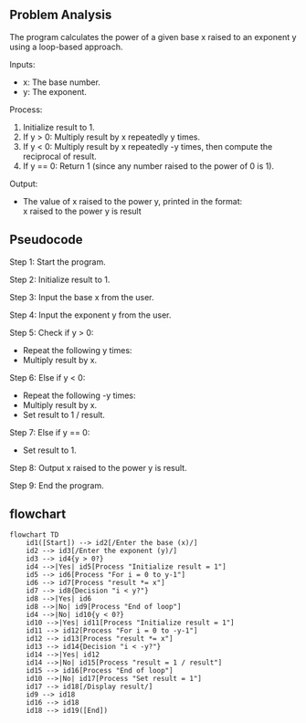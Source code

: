 ## Problem Analysis
The program calculates the power of a given base x raised to an exponent y using a loop-based approach.

Inputs:  
- x: The base number.
- y: The exponent.

Process:  
1. Initialize result to 1.
2. If y > 0: Multiply result by x repeatedly y times.
3. If y < 0: Multiply result by x repeatedly -y times, then compute the reciprocal of result.
4. If y == 0: Return 1 (since any number raised to the power of 0 is 1).

Output:  
- The value of x raised to the power y, printed in the format:  
  x raised to the power y is result

## Pseudocode

Step 1: Start the program.

Step 2: Initialize result to 1.

Step 3: Input the base x from the user.

Step 4: Input the exponent y from the user.

Step 5: Check if y > 0:
  - Repeat the following y times:
  - Multiply result by x.

Step 6: Else if y < 0:
  -  Repeat the following -y times:
  - Multiply result by x.
  - Set result to 1 / result.

Step 7: Else if y == 0:
 - Set result to 1.

Step 8: Output x raised to the power y is result.

Step 9: End the program.
## flowchart
```mermaid
flowchart TD
    id1([Start]) --> id2[/Enter the base (x)/]
    id2 --> id3[/Enter the exponent (y)/]
    id3 --> id4{y > 0?}
    id4 -->|Yes| id5[Process "Initialize result = 1"]
    id5 --> id6[Process "For i = 0 to y-1"]
    id6 --> id7[Process "result *= x"]
    id7 --> id8{Decision "i < y?"}
    id8 -->|Yes| id6
    id8 -->|No| id9[Process "End of loop"]
    id4 -->|No| id10{y < 0?}
    id10 -->|Yes| id11[Process "Initialize result = 1"]
    id11 --> id12[Process "For i = 0 to -y-1"]
    id12 --> id13[Process "result *= x"]
    id13 --> id14{Decision "i < -y?"}
    id14 -->|Yes| id12
    id14 -->|No| id15[Process "result = 1 / result"]
    id15 --> id16[Process "End of loop"]
    id10 -->|No| id17[Process "Set result = 1"]
    id17 --> id18[/Display result/]
    id9 --> id18
    id16 --> id18
    id18 --> id19([End])

```
